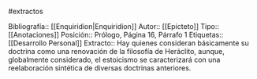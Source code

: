 #extractos 

Bibliografía:: [[Enquiridion|Enquiridion]]
Autor:: [[Epicteto]]
Tipo:: [[Anotaciones]]
Posición:: Prólogo, Página 16, Párrafo 1
Etiquetas:: [[Desarrollo Personal]]
Extracto:: Hay quienes consideran básicamente su doctrina como una renovación de la filosofía de Heráclito, aunque, globalmente considerado, el estoicismo se caracterizará con una reelaboración sintética de diversas doctrinas anteriores.